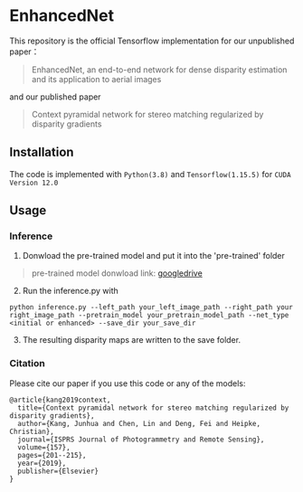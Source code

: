 # EnhancedNet

This repository is the official Tensorflow implementation for our unpublished paper：

> EnhancedNet, an end-to-end network for dense disparity estimation and its application to aerial images

and our published paper

> Context pyramidal network for stereo matching regularized by disparity gradients

## Installation

The code is implemented with `Python(3.8)` and `Tensorflow(1.15.5)` for `CUDA Version 12.0`

## Usage

### Inference

1. Donwload the pre-trained model and put it into the 'pre-trained' folder

> pre-trained model donwload link: [googledrive](https://drive.google.com/file/d/12L6QQ0Y1XHR2qoocZ4MluCe16EAKfIVI/view?usp=drive_link)

2. Run the inference.py with

```
python inference.py --left_path your_left_image_path --right_path your right_image_path --pretrain_model your_pretrain_model_path --net_type <initial or enhanced> --save_dir your_save_dir
```

3. The resulting disparity maps are written to the save folder.

### Citation

Please cite our paper if you use this code or any of the models:

```
@article{kang2019context,
  title={Context pyramidal network for stereo matching regularized by disparity gradients},
  author={Kang, Junhua and Chen, Lin and Deng, Fei and Heipke, Christian},
  journal={ISPRS Journal of Photogrammetry and Remote Sensing},
  volume={157},
  pages={201--215},
  year={2019},
  publisher={Elsevier}
}
```
